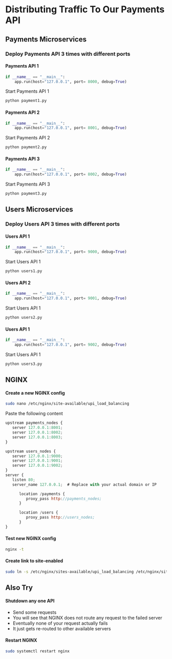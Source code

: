 # Distributing Traffic To Our Payments API

## Payments Microservices
### Deploy Payments API 3 times with different ports
#### Payments API 1
```python
if __name__ == "__main__":
	app.run(host="127.0.0.1", port= 8000, debug=True)
```
Start Payments API 1
```bash
python payment1.py
```

#### Payments API 2
```python
if __name__ == "__main__":
	app.run(host="127.0.0.1", port= 8001, debug=True)
```
Start Payments API 2
```bash
python payment2.py
```

#### Payments API 3
```python
if __name__ == "__main__":
	app.run(host="127.0.0.1", port= 8002, debug=True)
```
Start Payments API 3
```bash
python payment3.py
```


## Users Microservices
### Deploy Users API 3 times with different ports
#### Users API 1
```python
if __name__ == "__main__":
	app.run(host="127.0.0.1", port= 9000, debug=True)
```
Start Users API 1
```bash
python users1.py
```

#### Users API 2
```python
if __name__ == "__main__":
	app.run(host="127.0.0.1", port= 9001, debug=True)
```
Start Users API 1
```bash
python users2.py
```

#### Users API 1
```python
if __name__ == "__main__":
	app.run(host="127.0.0.1", port= 9002, debug=True)
```
Start Users API 1
```bash
python users3.py
```

## NGINX
#### Create a new NGINX config
```bash
sudo nano /etc/nginx/site-available/upi_load_balancing
```

Paste the following content
```javascript
upstream payments_nodes {
   server 127.0.0.1:8001;
   server 127.0.0.1:8002;
   server 127.0.0.1:8003;
}

upstream users_nodes {
   server 127.0.0.1:9000;
   server 127.0.0.1:9001;
   server 127.0.0.1:9002;
}
server {
   listen 80;
   server_name 127.0.0.1;  # Replace with your actual domain or IP

      location /payments {
         proxy_pass http://payments_nodes;
      }

      location /users {
         proxy_pass http://users_nodes;
      }
}
```

#### Test new NGINX config
```bash
nginx -t
```

#### Create link to site-enabled
```bash
sudo ln -s /etc/nginx/sites-available/upi_load_balancing /etc/nginx/sites-enabled/
```

## Also Try
#### Shutdown any one API
* Send some requests
* You will see that NGINX does not route any request to the failed server
* Eventually none of your request actually fails
* It just gets re-routed to other available servers
#### Restart NGINX
```bash
sudo systemctl restart nginx
```
